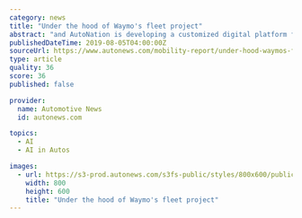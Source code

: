 ```yaml
---
category: news
title: "Under the hood of Waymo's fleet project"
abstract: "and AutoNation is developing a customized digital platform for Waymo that will speed vehicle repairs in Arizona and California. A pilot project involving the new platform will begin in weeks. For all the focus on developing artificial intelligence and the ..."
publishedDateTime: 2019-08-05T04:00:00Z
sourceUrl: https://www.autonews.com/mobility-report/under-hood-waymos-fleet-project
type: article
quality: 36
score: 36
published: false

provider:
  name: Automotive News
  id: autonews.com

topics:
  - AI
  - AI in Autos

images:
  - url: https://s3-prod.autonews.com/s3fs-public/styles/800x600/public/3WAYMO_PHOENIX-MAIN_i.jpg
    width: 800
    height: 600
    title: "Under the hood of Waymo's fleet project"
---
```

